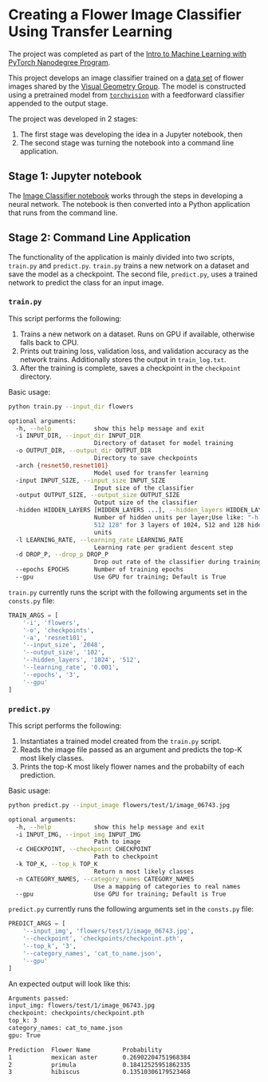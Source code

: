 # Creating a Flower Image Classifier Using Transfer Learning

The project was completed as part of the [Intro to Machine Learning with PyTorch Nanodegree Program](https://www.udacity.com/course/intro-to-machine-learning-nanodegree--nd229).

This project develops an image classifier trained on a [data set](http://www.robots.ox.ac.uk/~vgg/data/flowers/102/index.html) of flower images shared by the [Visual Geometry Group](http://www.robots.ox.ac.uk/~vgg/).  The model is constructed using a pretrained model from [`torchvision`](https://pytorch.org/docs/stable/torchvision/models.html) with a feedforward classifier appended to the output stage.

The project was developed in 2 stages:
1. The first stage was developing the idea in a Jupyter notebook, then
2. The second stage was turning the notebook into a command line application.

## Stage 1: Jupyter notebook

The [Image Classifier notebook](notebook/image_classifier.ipynb) works through the steps in developing a neural network.  The notebook is then converted into a Python application that runs from the command line.

## Stage 2: Command Line Application

The functionality of the application is mainly divided into two scripts, `train.py` and `predict.py`.  `train.py` trains a new network on a dataset and save the model as a checkpoint.  The second file, `predict.py`, uses a trained network to predict the class for an input image.

### `train.py`

This script performs the following:

1. Trains a new network on a dataset.  Runs on GPU if available, otherwise falls back to CPU.
2. Prints out training loss, validation loss, and validation accuracy as the network trains.  Additionally stores the output in `train_log.txt`.
3. After the training is complete, saves a checkpoint in the `checkpoint` directory.

Basic usage:

```bash
python train.py --input_dir flowers

optional arguments:
  -h, --help            show this help message and exit
  -i INPUT_DIR, --input_dir INPUT_DIR
                        Directory of dataset for model training
  -o OUTPUT_DIR, --output_dir OUTPUT_DIR
                        Directory to save checkpoints
  -arch {resnet50,resnet101}
                        Model used for transfer learning
  -input INPUT_SIZE, --input_size INPUT_SIZE
                        Input size of the classifier
  -output OUTPUT_SIZE, --output_size OUTPUT_SIZE
                        Output size of the classifier
  -hidden HIDDEN_LAYERS [HIDDEN_LAYERS ...], --hidden_layers HIDDEN_LAYERS [HIDDEN_LAYERS ...]
                        Number of hidden units per layer;Use like: "-h 1024
                        512 128" for 3 layers of 1024, 512 and 128 hidden
                        units
  -l LEARNING_RATE, --learning_rate LEARNING_RATE
                        Learning rate per gradient descent step
  -d DROP_P, --drop_p DROP_P
                        Drop out rate of the classifier during training
  --epochs EPOCHS       Number of training epochs
  --gpu                 Use GPU for training; Default is True
```

`train.py` currently runs the script with the following arguments set in the `consts.py` file:

```python
TRAIN_ARGS = [
    '-i', 'flowers',
    '-o', 'checkpoints',
    '-a', 'resnet101',
    '--input_size', '2048',
    '--output_size', '102',
    '--hidden_layers', '1024', '512',
    '--learning_rate', '0.001',
    '--epochs', '3',
    '--gpu'
]
```

### `predict.py`

This script performs the following:

1. Instantiates a trained model created from the `train.py` script.
2. Reads the image file passed as an argument and predicts the top-K most likely classes.
3. Prints the top-K most likely flower names and the probabilty of each prediction.

Basic usage:

```bash
python predict.py --input_image flowers/test/1/image_06743.jpg

optional arguments:
  -h, --help            show this help message and exit
  -i INPUT_IMG, --input_img INPUT_IMG
                        Path to image
  -c CHECKPOINT, --checkpoint CHECKPOINT
                        Path to checkpoint
  -k TOP_K, --top_k TOP_K
                        Return n most likely classes
  -n CATEGORY_NAMES, --category_names CATEGORY_NAMES
                        Use a mapping of categories to real names
  --gpu                 Use GPU for training; Default is True
```

`predict.py` currently runs the following arguments set in the `consts.py` file:

```python
PREDICT_ARGS = [
    '--input_img', 'flowers/test/1/image_06743.jpg',
    '--checkpoint', 'checkpoints/checkpoint.pth',
    '--top_k', '3',
    '--category_names', 'cat_to_name.json',
    '--gpu'
]
```

An expected output will look like this:

```bash
Arguments passed:
input_img: flowers/test/1/image_06743.jpg
checkpoint: checkpoints/checkpoint.pth
top_k: 3
category_names: cat_to_name.json
gpu: True

Prediction  Flower Name         Probability
1           mexican aster       0.26902204751968384
2           primula             0.18412525951862335
3           hibiscus            0.13510306179523468
```
